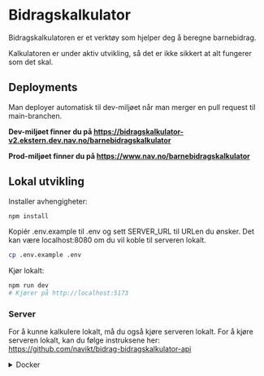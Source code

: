 # Bidragskalkulator

Bidragskalkulatoren er et verktøy som hjelper deg å beregne barnebidrag.

Kalkulatoren er under aktiv utvikling, så det er ikke sikkert at alt fungerer som det skal.

## Deployments

Man deployer automatisk til dev-miljøet når man merger en pull request til main-branchen.

**Dev-miljøet finner du på https://bidragskalkulator-v2.ekstern.dev.nav.no/barnebidragskalkulator**

**Prod-miljøet finner du på https://www.nav.no/barnebidragskalkulator**

## Lokal utvikling

Installer avhengigheter:
```bash
npm install
```

Kopiér .env.example til .env og sett SERVER_URL til URLen du ønsker. Det kan være localhost:8080 om du vil koble til serveren lokalt.

```bash
cp .env.example .env
```

Kjør lokalt:

```bash
npm run dev
# Kjører på http://localhost:5173
```

### Server

For å kunne kalkulere lokalt, må du også kjøre serveren lokalt.
For å kjøre serveren lokalt, kan du følge instruksene her: https://github.com/navikt/bidrag-bidragskalkulator-api

<details>
<summary>Docker</summary>

Bygg et docker-image (husk å ha NODE_AUTH_TOKEN satt som miljøvariabel):

```bash
docker build --secret id=NODE_AUTH_TOKEN . -t bidragskalkulator
```

Kjør docker-containeren:

```bash
docker run -p 3000:3000 bidragskalkulator
```
</details>
